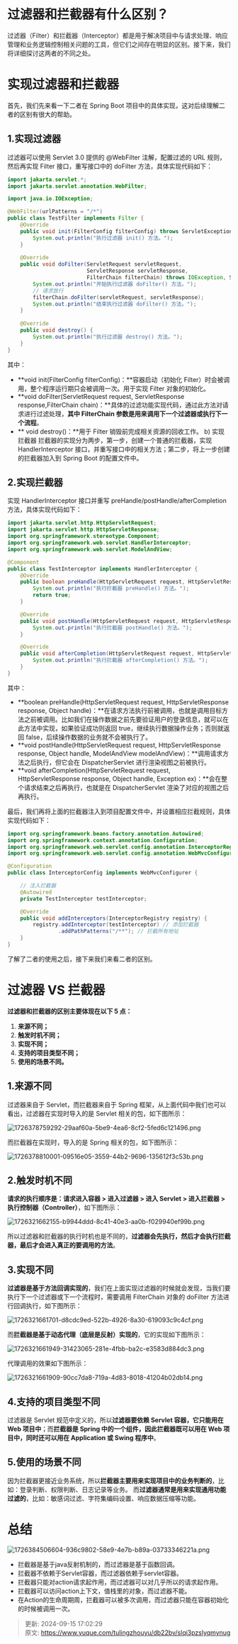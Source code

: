# 过滤器和拦截器有什么区别？

<font style="color:rgb(34, 34, 34);">过滤器（Filter）和拦截器（Interceptor）都是用于解决项目中与请求处理、响应管理和业务逻辑控制相关问题的工具，但它们之间存在明显的区别。接下来，我们将详细探讨这两者的不同之处。</font>

# 实现过滤器和拦截器
首先，我们先来看一下二者在 Spring Boot 项目中的具体实现，这对后续理解二者的区别有很大的帮助。

## 1.实现过滤器
过滤器可以使用 Servlet 3.0 提供的 @WebFilter 注解，配置过滤的 URL 规则，然后再实现 Filter 接口，重写接口中的 doFilter 方法，具体实现代码如下：

```java
import jakarta.servlet.*;
import jakarta.servlet.annotation.WebFilter;

import java.io.IOException;

@WebFilter(urlPatterns = "/*")
public class TestFilter implements Filter {
    @Override
    public void init(FilterConfig filterConfig) throws ServletException {
        System.out.println("执行过滤器 init() 方法。");
    }
    
    @Override
    public void doFilter(ServletRequest servletRequest,
                         ServletResponse servletResponse,
                         FilterChain filterChain) throws IOException, ServletException {
        System.out.println("开始执行过滤器 doFilter() 方法。");
        // 请求放行
        filterChain.doFilter(servletRequest, servletResponse);
        System.out.println("结束执行过滤器 doFilter() 方法。");
    }
    
    @Override
    public void destroy() {
        System.out.println("执行过滤器 destroy() 方法。");
    }
}
```

其中：

+  **void init(FilterConfig filterConfig)：**容器启动（初始化 Filter）时会被调用，整个程序运行期只会被调用一次。用于实现 Filter 对象的初始化。 
+  **void doFilter(ServletRequest request, ServletResponse response,FilterChain chain)：**具体的过滤功能实现代码，通过此方法对请求进行过滤处理，**其中 FilterChain 参数是用来调用下一个过滤器或执行下一个流程**。 
+ ** void destroy()：**用于 Filter 销毁前完成相关资源的回收工作。 b) 实现拦截器 拦截器的实现分为两步，第一步，创建一个普通的拦截器，实现 HandlerInterceptor 接口，并重写接口中的相关方法；第二步，将上一步创建的拦截器加入到 Spring Boot 的配置文件中。

## 2.实现拦截器
实现 HandlerInterceptor 接口并重写 preHandle/postHandle/afterCompletion 方法，具体实现代码如下： 

```java
import jakarta.servlet.http.HttpServletRequest;
import jakarta.servlet.http.HttpServletResponse;
import org.springframework.stereotype.Component;
import org.springframework.web.servlet.HandlerInterceptor;
import org.springframework.web.servlet.ModelAndView;

@Component
public class TestInterceptor implements HandlerInterceptor {
    @Override
    public boolean preHandle(HttpServletRequest request, HttpServletResponse response, Object handler) throws Exception {
        System.out.println("执行拦截器 preHandle() 方法。");
        return true;
    }

    @Override
    public void postHandle(HttpServletRequest request, HttpServletResponse response, Object handler, ModelAndView modelAndView) throws Exception {
        System.out.println("执行拦截器 postHandle() 方法。");
    }

    @Override
    public void afterCompletion(HttpServletRequest request, HttpServletResponse response, Object handler, Exception ex) throws Exception {
        System.out.println("执行拦截器 afterCompletion() 方法。");
    }
}
```

其中：

+ **boolean preHandle(HttpServletRequest request, HttpServletResponse response, Object handle)：**在请求方法执行前被调用，也就是调用目标方法之前被调用。比如我们在操作数据之前先要验证用户的登录信息，就可以在此方法中实现，如果验证成功则返回 true，继续执行数据操作业务；否则就返回 false，后续操作数据的业务就不会被执行了。
+ **void postHandle(HttpServletRequest request, HttpServletResponse response, Object handle, ModelAndView modelAndView)：**调用请求方法之后执行，但它会在 DispatcherServlet 进行渲染视图之前被执行。
+ **void afterCompletion(HttpServletRequest request, HttpServletResponse response, Object handle, Exception ex)：**会在整个请求结束之后再执行，也就是在 DispatcherServlet 渲染了对应的视图之后再执行。

最后，我们再将上面的拦截器注入到项目配置文件中，并设置相应拦截规则，具体实现代码如下：

```java
import org.springframework.beans.factory.annotation.Autowired;
import org.springframework.context.annotation.Configuration;
import org.springframework.web.servlet.config.annotation.InterceptorRegistry;
import org.springframework.web.servlet.config.annotation.WebMvcConfigurer;

@Configuration
public class InterceptorConfig implements WebMvcConfigurer {

    // 注入拦截器
    @Autowired
    private TestInterceptor testInterceptor;

    @Override
    public void addInterceptors(InterceptorRegistry registry) {
        registry.addInterceptor(testInterceptor) // 添加拦截器
                .addPathPatterns("/**"); // 拦截所有地址
    }
}
```

了解了二者的使用之后，接下来我们来看二者的区别。

# 过滤器 VS 拦截器
**过滤器和拦截器的区别主要体现在以下 5 点：**

1. **来源不同；**
2. **触发时机不同；**
3. **实现不同；**
4. **支持的项目类型不同；**
5. **使用的场景不同。**

## 1.来源不同
过滤器来自于 Servlet，而拦截器来自于 Spring 框架，从上面代码中我们也可以看出，过滤器在实现时导入的是 Servlet 相关的包，如下图所示： 

![1726378759292-29aaf60a-5be9-4ea6-8cf2-5fed6c121496.png](./img/9VvxB9i1p0EzzB-K/1726378759292-29aaf60a-5be9-4ea6-8cf2-5fed6c121496-457852.png)

而拦截器在实现时，导入的是 Spring 相关的包，如下图所示： 

![1726378810001-09516e05-3559-44b2-9696-135612f3c53b.png](./img/9VvxB9i1p0EzzB-K/1726378810001-09516e05-3559-44b2-9696-135612f3c53b-165526.png)

## 2.触发时机不同
**请求的执行顺序是：请求进入容器 > 进入过滤器 > 进入 Servlet > 进入拦截器 > 执行控制器（Controller）**，如下图所示： 

![1726321662155-b9944ddd-8c41-40e3-aa0b-f029940ef99b.png](./img/9VvxB9i1p0EzzB-K/1726321662155-b9944ddd-8c41-40e3-aa0b-f029940ef99b-048925.png)

所以过滤器和拦截器的执行时机也是不同的，**过滤器会先执行，然后才会执行拦截器，最后才会进入真正的要调用的方法**。

## 3.实现不同
**过滤器是基于方法回调实现的**，我们在上面实现过滤器的时候就会发现，当我们要执行下一个过滤器或下一个流程时，需要调用 FilterChain 对象的 doFilter 方法进行回调执行，如下图所示： 

![1726321661701-d8cdc9ed-522b-4926-8a30-619093c9c4cf.png](./img/9VvxB9i1p0EzzB-K/1726321661701-d8cdc9ed-522b-4926-8a30-619093c9c4cf-357569.png)

而**拦截器是基于动态代理（底层是反射）实现的**，它的实现如下图所示： 

![1726321661949-31423065-281e-4fbb-ba2c-e3583d884dc3.png](./img/9VvxB9i1p0EzzB-K/1726321661949-31423065-281e-4fbb-ba2c-e3583d884dc3-205376.png)

代理调用的效果如下图所示： 

![1726321661909-90cc7da8-719a-4d83-8018-41204b02db14.png](./img/9VvxB9i1p0EzzB-K/1726321661909-90cc7da8-719a-4d83-8018-41204b02db14-656082.png)

## 4.支持的项目类型不同
过滤器是 Servlet 规范中定义的，所以**过滤器要依赖 Servlet 容器，它只能用在 Web 项目中**；而**拦截器是 Spring 中的一个组件，因此拦截器既可以用在 Web 项目中，同时还可以用在 Application 或 Swing 程序中**。

## 5.使用的场景不同
因为拦截器更接近业务系统，所以**拦截器主要用来实现项目中的业务判断的**，比如：登录判断、权限判断、日志记录等业务。 而**过滤器通常是用来实现通用功能过滤的**，比如：敏感词过滤、字符集编码设置、响应数据压缩等功能。

# 总结
![1726384506604-936c9802-58e9-4e7b-b89a-03733346221a.png](./img/9VvxB9i1p0EzzB-K/1726384506604-936c9802-58e9-4e7b-b89a-03733346221a-350138.png)

+ 拦截器是基于java反射机制的，而过滤器是基于函数回调。
+ 拦截器不依赖于Servlet容器，而过滤器依赖于servlet容器。
+ 拦截器只能对action请求起作用，而过滤器可以对几乎所以的请求起作用。
+ 拦截器可以访问action上下文，值栈里的对象，而过滤器不能。
+ 在Action的生命周期周，拦截器可以被多次调用，而过滤器只能在容器初始化的时候被调用一次。



> 更新: 2024-09-15 17:02:29  
> 原文: <https://www.yuque.com/tulingzhouyu/db22bv/slqi3pzslyqmynug>